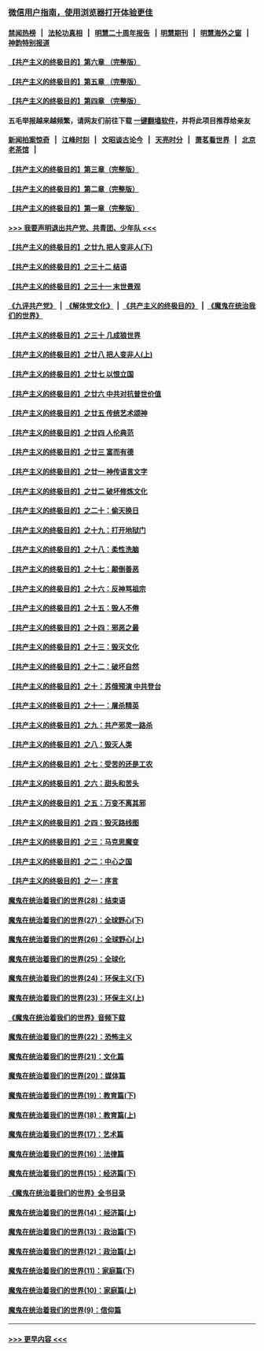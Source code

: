 ### [微信用户指南，使用浏览器打开体验更佳](https://github.com/gfw-breaker/banned-news1/blob/master/indexes/wechat-guide.md?t=0)
#### [禁闻热榜](热点新闻.md?t=0)  &nbsp;&nbsp;|&nbsp;&nbsp; [法轮功真相](https://github.com/gfw-breaker/truth/blob/master/README.md?t=0) &nbsp;&nbsp;|&nbsp;&nbsp; [明慧二十周年报告](https://github.com/gfw-breaker/mh-reports/blob/master/README.md?t=0) &nbsp;&nbsp;|&nbsp;&nbsp;[明慧期刊](https://github.com/gfw-breaker/mh-qikan) &nbsp;&nbsp;|&nbsp;&nbsp; [明慧海外之窗](https://github.com/gfw-breaker/mh-news/blob/master/README.md?t=0) &nbsp;&nbsp;|&nbsp;&nbsp; [神韵特别报道](https://github.com/gfw-breaker/mh-news/blob/master/shenyun.md?t=0)
#### [【共产主义的终极目的】第六章 （完整版）](../pages/nsc422/n11428913.md?t=02060102) 
#### [【共产主义的终极目的】第五章 （完整版）](../pages/nsc422/n11428912.md?t=02060102) 
#### [【共产主义的终极目的】第四章 （完整版）](../pages/nsc422/n11428907.md?t=02060102) 
#### 五毛举报越来越频繁，请网友们前往下载 [一键翻墙软件](https://github.com/gfw-breaker/ssr-accounts)，并将此项目推荐给亲友
#### [新闻拍案惊奇](https://github.com/gfw-breaker/banned-news1/blob/master/pages/link4.md) &nbsp;&nbsp;|&nbsp;&nbsp; [江峰时刻](https://github.com/gfw-breaker/banned-news1/blob/master/pages/link4.md) &nbsp;&nbsp;|&nbsp;&nbsp; [文昭谈古论今](https://github.com/gfw-breaker/banned-news1/blob/master/pages/link4.md) &nbsp;&nbsp;|&nbsp;&nbsp; [天亮时分](https://github.com/gfw-breaker/banned-news1/blob/master/pages/link4.md) &nbsp;&nbsp;|&nbsp;&nbsp; [萧茗看世界](https://github.com/gfw-breaker/banned-news1/blob/master/pages/link4.md) &nbsp;&nbsp;|&nbsp;&nbsp; [北京老茶馆](https://github.com/gfw-breaker/banned-news1/blob/master/pages/link4.md) &nbsp;&nbsp;|&nbsp;&nbsp; 
#### [【共产主义的终极目的】第三章（完整版）](../pages/nsc422/n11428848.md?t=02060102) 
#### [【共产主义的终极目的】第二章（完整版）](../pages/nsc422/n11428831.md?t=02060102) 
#### [【共产主义的终极目的】第一章（完整版）](../pages/nsc422/n11417651.md?t=02060102) 
#### [>>> 我要声明退出共产党、共青团、少年队 <<<](https://github.com/begood0513/goodnews/blob/master/quit/letter.md) 
#### [【共产主义的终极目的】之廿九 把人变非人(下)](../pages/nsc422/n11344140.md?t=02060102) 
#### [【共产主义的终极目的】之三十二 结语](../pages/nsc422/n11360535.md?t=02060102) 
#### [【共产主义的终极目的】之三十一 末世景观](../pages/nsc422/n11351129.md?t=02060102) 
#### [《九评共产党》](https://github.com/begood0513/9ping.md/blob/master/README.md) &nbsp;|&nbsp; [《解体党文化》](../../../../jtdwh.md/blob/master/README.md)  &nbsp;|&nbsp; [《共产主义的终极目的》](../../../../gczydzjmd.md/blob/master/README.md) &nbsp;|&nbsp; [《魔鬼在统治我们的世界》](../../../../mgztzwmdsj.md/blob/master/README.md) 
#### [【共产主义的终极目的】之三十 几成狼世界](../pages/nsc422/n11348280.md?t=02060102) 
#### [【共产主义的终极目的】之廿八 把人变非人(上)](../pages/nsc422/n11340492.md?t=02060102) 
#### [【共产主义的终极目的】之廿七 以恨立国](../pages/nsc422/n11336944.md?t=02060102) 
#### [【共产主义的终极目的】之廿六 中共对抗普世价值](../pages/nsc422/n11324785.md?t=02060102) 
#### [【共产主义的终极目的】之廿五 传统艺术颂神](../pages/nsc422/n11296396.md?t=02060102) 
#### [【共产主义的终极目的】之廿四 人伦典范](../pages/nsc422/n11296397.md?t=02060102) 
#### [【共产主义的终极目的】之廿三 富而有德](../pages/nsc422/n11283598.md?t=02060102) 
#### [【共产主义的终极目的】之廿一 神传语言文字](../pages/nsc422/n11263265.md?t=02060102) 
#### [【共产主义的终极目的】之廿二 破坏修炼文化](../pages/nsc422/n11245728.md?t=02060102) 
#### [【共产主义的终极目的】之二十：偷天换日](../pages/nsc422/n11238846.md?t=02060102) 
#### [【共产主义的终极目的】之十九：打开地狱门](../pages/nsc422/n11206376.md?t=02060102) 
#### [【共产主义的终极目的】之十八：柔性洗脑](../pages/nsc422/n11199994.md?t=02060102) 
#### [【共产主义的终极目的】之十七：颠倒善恶](../pages/nsc422/n11179782.md?t=02060102) 
#### [【共产主义的终极目的】之十六：反神骂祖宗](../pages/nsc422/n11166798.md?t=02060102) 
#### [【共产主义的终极目的】之十五：毁人不倦](../pages/nsc422/n11166792.md?t=02060102) 
#### [【共产主义的终极目的】之十四：邪恶之最](../pages/nsc422/n11150249.md?t=02060102) 
#### [【共产主义的终极目的】之十三：毁灭文化](../pages/nsc422/n11135227.md?t=02060102) 
#### [【共产主义的终极目的】之十二：破坏自然](../pages/nsc422/n11135214.md?t=02060102) 
#### [【共产主义的终极目的】之十：苏俄预演 中共登台](../pages/nsc422/n11118424.md?t=02060102) 
#### [【共产主义的终极目的】之十一：屠杀精英](../pages/nsc422/n11118442.md?t=02060102) 
#### [【共产主义的终极目的】之九：共产邪灵一路杀](../pages/nsc422/n11114139.md?t=02060102) 
#### [【共产主义的终极目的】之八：毁灭人类](../pages/nsc422/n11108503.md?t=02060102) 
#### [【共产主义的终极目的】之七：受苦的还是工农](../pages/nsc422/n11101809.md?t=02060102) 
#### [【共产主义的终极目的】之六：甜头和苦头](../pages/nsc422/n11096971.md?t=02060102) 
#### [【共产主义的终极目的】之五：万变不离其邪](../pages/nsc422/n11091285.md?t=02060102) 
#### [【共产主义的终极目的】之四：毁灭路线图](../pages/nsc422/n11086284.md?t=02060102) 
#### [【共产主义的终极目的】之三：马克思魔变](../pages/nsc422/n11061941.md?t=02060102) 
#### [【共产主义的终极目的】之二：中心之国](../pages/nsc422/n11047728.md?t=02060102) 
#### [【共产主义的终极目的】之一：序言](../pages/nsc422/n11086077.md?t=02060102) 
#### [魔鬼在统治着我们的世界(28)：结束语](../pages/nsc422/n10936246.md?t=02060102) 
#### [魔鬼在统治着我们的世界(27)：全球野心(下)](../pages/nsc422/n10928319.md?t=02060102) 
#### [魔鬼在统治着我们的世界(26)：全球野心(上)](../pages/nsc422/n10900318.md?t=02060102) 
#### [魔鬼在统治着我们的世界(25)：全球化](../pages/nsc422/n10788205.md?t=02060102) 
#### [魔鬼在统治着我们的世界(24)：环保主义(下)](../pages/nsc422/n10695307.md?t=02060102) 
#### [魔鬼在统治着我们的世界(23)：环保主义(上)](../pages/nsc422/n10688613.md?t=02060102) 
#### [《魔鬼在统治着我们的世界》音频下载](../pages/nsc422/n10635553.md?t=02060102) 
#### [魔鬼在统治着我们的世界(22)：恐怖主义](../pages/nsc422/n10614727.md?t=02060102) 
#### [魔鬼在统治着我们的世界(21)：文化篇](../pages/nsc422/n10597706.md?t=02060102) 
#### [魔鬼在统治着我们的世界(20)：媒体篇](../pages/nsc422/n10586579.md?t=02060102) 
#### [魔鬼在统治着我们的世界(19)：教育篇(下)](../pages/nsc422/n10564808.md?t=02060102) 
#### [魔鬼在统治着我们的世界(18)：教育篇(上)](../pages/nsc422/n10526970.md?t=02060102) 
#### [魔鬼在统治着我们的世界(17)：艺术篇](../pages/nsc422/n10499093.md?t=02060102) 
#### [魔鬼在统治着我们的世界(16)：法律篇](../pages/nsc422/n10485969.md?t=02060102) 
#### [魔鬼在统治着我们的世界(15)：经济篇(下)](../pages/nsc422/n10469975.md?t=02060102) 
#### [《魔鬼在统治着我们的世界》全书目录](../pages/nsc422/n10464261.md?t=02060102) 
#### [魔鬼在统治着我们的世界(14)：经济篇(上)](../pages/nsc422/n10457370.md?t=02060102) 
#### [魔鬼在统治着我们的世界(13)：政治篇(下)](../pages/nsc422/n10448270.md?t=02060102) 
#### [魔鬼在统治着我们的世界(12)：政治篇(上)](../pages/nsc422/n10444576.md?t=02060102) 
#### [魔鬼在统治着我们的世界(11)：家庭篇(下)](../pages/nsc422/n10440961.md?t=02060102) 
#### [魔鬼在统治着我们的世界(10)：家庭篇(上)](../pages/nsc422/n10435448.md?t=02060102) 
#### [魔鬼在统治着我们的世界(9)：信仰篇](../pages/nsc422/n10432159.md?t=02060102) 

----
#### [ >>> 更早内容 <<< ](../indexes/nsc422-earlier.md)
